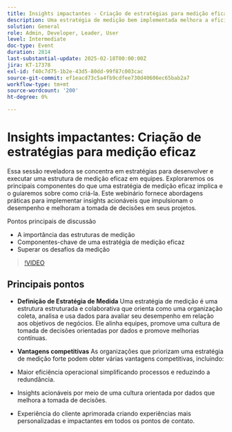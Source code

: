 ```yaml
---
title: Insights impactantes - Criação de estratégias para medição eficaz
description: Uma estratégia de medição bem implementada melhora a eficiência operacional, promove a tomada de decisões orientadas por dados e melhora a experiência do cliente, fornecendo às organizações uma vantagem competitiva.
solution: General
role: Admin, Developer, Leader, User
level: Intermediate
doc-type: Event
duration: 2814
last-substantial-update: 2025-02-18T00:00:00Z
jira: KT-17378
exl-id: f40c7d75-1b2e-43d5-80dd-99f87c003cac
source-git-commit: ef1eacd73c5a4fb9cdfee730d40606ec65bab2a7
workflow-type: tm+mt
source-wordcount: '200'
ht-degree: 0%

---
```


# Insights impactantes: Criação de estratégias para medição eficaz

Essa sessão reveladora se concentra em estratégias para desenvolver e executar uma estrutura de medição eficaz em equipes. Exploraremos os principais componentes do que uma estratégia de medição eficaz implica e o guiaremos sobre como criá-la. Este webinário fornece abordagens práticas para implementar insights acionáveis que impulsionam o desempenho e melhoram a tomada de decisões em seus projetos.

Pontos principais de discussão

* A importância das estruturas de medição
* Componentes-chave de uma estratégia de medição eficaz
* Superar os desafios da medição

>[!VIDEO](https://video.tv.adobe.com/v/3444457/?learn=on&enablevpops)

## Principais pontos

* **Definição de Estratégia de Medida** Uma estratégia de medição é uma estrutura estruturada e colaborativa que orienta como uma organização coleta, analisa e usa dados para avaliar seu desempenho em relação aos objetivos de negócios. Ele alinha equipes, promove uma cultura de tomada de decisões orientadas por dados e promove melhorias contínuas.

* **Vantagens competitivas** As organizações que priorizam uma estratégia de medição forte podem obter várias vantagens competitivas, incluindo:

* Maior eficiência operacional simplificando processos e reduzindo a redundância.
* Insights acionáveis por meio de uma cultura orientada por dados que melhora a tomada de decisões.
* Experiência do cliente aprimorada criando experiências mais personalizadas e impactantes em todos os pontos de contato.
